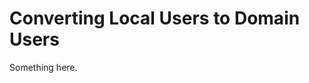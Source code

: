 [title]: # (Converting Local Users to Domain Users)
[tags]: # (XXX)
[priority]: # (1748)
# Converting Local Users to Domain Users
Something here.
